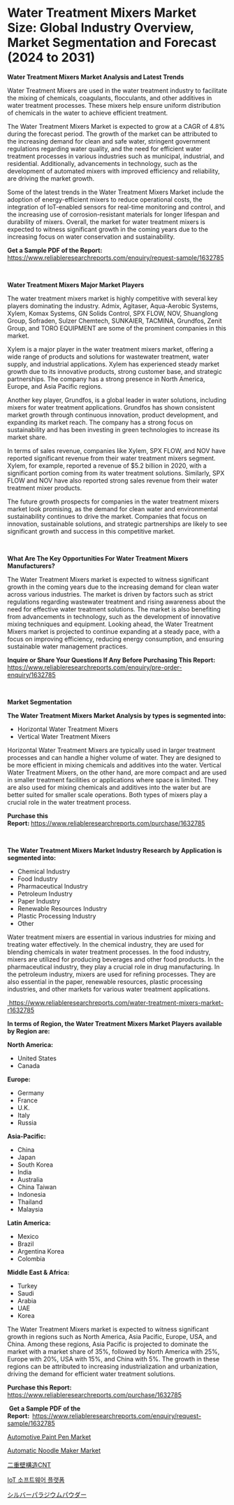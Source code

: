 <p><h1>Water Treatment Mixers Market Size: Global Industry Overview, Market Segmentation and Forecast (2024 to 2031)</h1></p><p><strong>Water Treatment Mixers Market Analysis and Latest Trends</strong></p>
<p><p>Water Treatment Mixers are used in the water treatment industry to facilitate the mixing of chemicals, coagulants, flocculants, and other additives in water treatment processes. These mixers help ensure uniform distribution of chemicals in the water to achieve efficient treatment.</p><p>The Water Treatment Mixers Market is expected to grow at a CAGR of 4.8% during the forecast period. The growth of the market can be attributed to the increasing demand for clean and safe water, stringent government regulations regarding water quality, and the need for efficient water treatment processes in various industries such as municipal, industrial, and residential. Additionally, advancements in technology, such as the development of automated mixers with improved efficiency and reliability, are driving the market growth.</p><p>Some of the latest trends in the Water Treatment Mixers Market include the adoption of energy-efficient mixers to reduce operational costs, the integration of IoT-enabled sensors for real-time monitoring and control, and the increasing use of corrosion-resistant materials for longer lifespan and durability of mixers. Overall, the market for water treatment mixers is expected to witness significant growth in the coming years due to the increasing focus on water conservation and sustainability.</p></p>
<p><strong>Get a Sample PDF of the Report:&nbsp;</strong> <a href="https://www.reliableresearchreports.com/enquiry/request-sample/1632785">https://www.reliableresearchreports.com/enquiry/request-sample/1632785</a></p>
<p>&nbsp;</p>
<p><strong>Water Treatment Mixers Major Market Players</strong></p>
<p><p>The water treatment mixers market is highly competitive with several key players dominating the industry. Admix, Agitaser, Aqua-Aerobic Systems, Xylem, Komax Systems, GN Solids Control, SPX FLOW, NOV, Shuanglong Group, Sofraden, Sulzer Chemtech, SUNKAIER, TACMINA, Grundfos, Zenit Group, and TORO EQUIPMENT are some of the prominent companies in this market.</p><p>Xylem is a major player in the water treatment mixers market, offering a wide range of products and solutions for wastewater treatment, water supply, and industrial applications. Xylem has experienced steady market growth due to its innovative products, strong customer base, and strategic partnerships. The company has a strong presence in North America, Europe, and Asia Pacific regions.</p><p>Another key player, Grundfos, is a global leader in water solutions, including mixers for water treatment applications. Grundfos has shown consistent market growth through continuous innovation, product development, and expanding its market reach. The company has a strong focus on sustainability and has been investing in green technologies to increase its market share.</p><p>In terms of sales revenue, companies like Xylem, SPX FLOW, and NOV have reported significant revenue from their water treatment mixers segment. Xylem, for example, reported a revenue of $5.2 billion in 2020, with a significant portion coming from its water treatment solutions. Similarly, SPX FLOW and NOV have also reported strong sales revenue from their water treatment mixer products.</p><p>The future growth prospects for companies in the water treatment mixers market look promising, as the demand for clean water and environmental sustainability continues to drive the market. Companies that focus on innovation, sustainable solutions, and strategic partnerships are likely to see significant growth and success in this competitive market.</p></p>
<p>&nbsp;</p>
<p><strong>What Are The Key Opportunities For Water Treatment Mixers Manufacturers?</strong></p>
<p><p>The Water Treatment Mixers market is expected to witness significant growth in the coming years due to the increasing demand for clean water across various industries. The market is driven by factors such as strict regulations regarding wastewater treatment and rising awareness about the need for effective water treatment solutions. The market is also benefiting from advancements in technology, such as the development of innovative mixing techniques and equipment. Looking ahead, the Water Treatment Mixers market is projected to continue expanding at a steady pace, with a focus on improving efficiency, reducing energy consumption, and ensuring sustainable water management practices.</p></p>
<p><strong>Inquire or Share Your Questions If Any Before Purchasing This Report:</strong> <a href="https://www.reliableresearchreports.com/enquiry/pre-order-enquiry/1632785">https://www.reliableresearchreports.com/enquiry/pre-order-enquiry/1632785</a></p>
<p>&nbsp;</p>
<p><strong>Market Segmentation</strong></p>
<p><strong>The Water Treatment Mixers Market Analysis by types is segmented into:</strong></p>
<p><ul><li>Horizontal Water Treatment Mixers</li><li>Vertical Water Treatment Mixers</li></ul></p>
<p><p>Horizontal Water Treatment Mixers are typically used in larger treatment processes and can handle a higher volume of water. They are designed to be more efficient in mixing chemicals and additives into the water. Vertical Water Treatment Mixers, on the other hand, are more compact and are used in smaller treatment facilities or applications where space is limited. They are also used for mixing chemicals and additives into the water but are better suited for smaller scale operations. Both types of mixers play a crucial role in the water treatment process.</p></p>
<p><strong>Purchase this Report:&nbsp;</strong><a href="https://www.reliableresearchreports.com/purchase/1632785">https://www.reliableresearchreports.com/purchase/1632785</a></p>
<p>&nbsp;</p>
<p><strong>The Water Treatment Mixers Market Industry Research by Application is segmented into:</strong></p>
<p><ul><li>Chemical Industry</li><li>Food Industry</li><li>Pharmaceutical Industry</li><li>Petroleum Industry</li><li>Paper Industry</li><li>Renewable Resources Industry</li><li>Plastic Processing Industry</li><li>Other</li></ul></p>
<p><p>Water treatment mixers are essential in various industries for mixing and treating water effectively. In the chemical industry, they are used for blending chemicals in water treatment processes. In the food industry, mixers are utilized for producing beverages and other food products. In the pharmaceutical industry, they play a crucial role in drug manufacturing. In the petroleum industry, mixers are used for refining processes. They are also essential in the paper, renewable resources, plastic processing industries, and other markets for various water treatment applications.</p></p>
<p><a href="https://www.reliableresearchreports.com/water-treatment-mixers-market-r1632785">&nbsp;https://www.reliableresearchreports.com/water-treatment-mixers-market-r1632785</a></p>
<p><strong>In terms of Region, the Water Treatment Mixers Market Players available by Region are:</strong></p>
<p>
    <p> <strong> North America: </strong>
        <ul>
            <li>United States</li>
            <li>Canada</li>
        </ul>
        </p> 
    <p> <strong> Europe: </strong>
        <ul>
            <li>Germany</li>
            <li>France</li>
            <li>U.K.</li>
            <li>Italy</li>
            <li>Russia</li>
        </ul>
        </p> 
    <p> <strong> Asia-Pacific: </strong>
        <ul>
            <li>China</li>
            <li>Japan</li>
            <li>South Korea</li>
            <li>India</li>
            <li>Australia</li>
            <li>China Taiwan</li>
            <li>Indonesia</li>
            <li>Thailand</li>
            <li>Malaysia</li>
        </ul>
        </p> 
    <p> <strong> Latin America: </strong>
        <ul>
            <li>Mexico</li>
            <li>Brazil</li>
            <li>Argentina Korea</li>
            <li>Colombia</li>
        </ul>
        </p> 
    <p> <strong> Middle East & Africa: </strong>
        <ul>
            <li>Turkey</li>
            <li>Saudi</li>
            <li>Arabia</li>
            <li>UAE</li>
            <li>Korea</li>
        </ul>
    </p>
    </p>
<p><p>The Water Treatment Mixers market is expected to witness significant growth in regions such as North America, Asia Pacific, Europe, USA, and China. Among these regions, Asia Pacific is projected to dominate the market with a market share of 35%, followed by North America with 25%, Europe with 20%, USA with 15%, and China with 5%. The growth in these regions can be attributed to increasing industrialization and urbanization, driving the demand for efficient water treatment solutions.</p></p>
<p><strong>Purchase this Report: </strong><a href="https://www.reliableresearchreports.com/purchase/1632785">https://www.reliableresearchreports.com/purchase/1632785</a></p>
<p>&nbsp;<strong>Get a Sample PDF of the Report:&nbsp;&nbsp;</strong><a href="https://www.reliableresearchreports.com/enquiry/request-sample/1632785">https://www.reliableresearchreports.com/enquiry/request-sample/1632785</a></p>
<p><strong></strong></p>
<p><p><a href="https://github.com/khlifeservices/Market-Research-Report-List-1/blob/main/automotive-paint-pen-market.md">Automotive Paint Pen Market</a></p><p><a href="https://github.com/ockatxef85/Market-Research-Report-List-1/blob/main/automatic-noodle-maker-market.md">Automatic Noodle Maker Market</a></p><p><a href="https://github.com/DwightHuels1/Market-Research-Report-List-1/blob/main/2896508159144.md">二重壁構造CNT</a></p><p><a href="https://github.com/gambitz1998/Market-Research-Report-List-1/blob/main/5633276170687.md">IoT 소프트웨어 플랫폼</a></p><p><a href="https://github.com/JanickJohns/Market-Research-Report-List-1/blob/main/5338063159145.md">シルバーパラジウムパウダー</a></p></p>